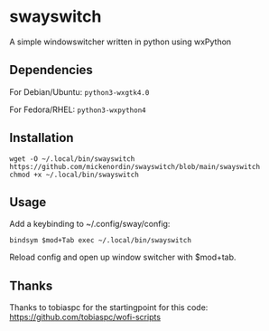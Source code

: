 # swayswitch
A simple windowswitcher written in python using wxPython

## Dependencies
For Debian/Ubuntu: ```python3-wxgtk4.0```

For Fedora/RHEL: ```python3-wxpython4```

## Installation
```
wget -O ~/.local/bin/swayswitch https://github.com/mickenordin/swayswitch/blob/main/swayswitch
chmod +x ~/.local/bin/swayswitch
```
## Usage
Add a keybinding to ~/.config/sway/config:

```
bindsym $mod+Tab exec ~/.local/bin/swayswitch
```
Reload config and open up window switcher with $mod+tab. 

## Thanks
Thanks to tobiaspc for the startingpoint for this code: <https://github.com/tobiaspc/wofi-scripts>

